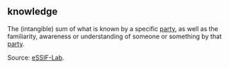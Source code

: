 ## knowledge

<p class="c8"><span>The (intangible) sum of what is known by a specific </span><span class="c2"><a class="c3" href="https://www.google.com/url?q=https://essif-lab.github.io/framework/docs/terms/party&amp;sa=D&amp;source=editors&amp;ust=1706779842734367&amp;usg=AOvVaw15q2D_222nF-Uconu7Vfbp">party</a></span><span>, as well as the familiarity, awareness or understanding of someone or something by that </span><span class="c2"><a class="c3" href="https://www.google.com/url?q=https://essif-lab.github.io/framework/docs/terms/party&amp;sa=D&amp;source=editors&amp;ust=1706779842734664&amp;usg=AOvVaw1ZOHv2IVujbVdnByG5ohi7">party</a></span><span class="c0">.</span></p><p class="c8"><span>Source: </span><span class="c2"><a class="c3" href="https://www.google.com/url?q=https://essif-lab.github.io/framework/docs/essifLab-glossary%23knowledge&amp;sa=D&amp;source=editors&amp;ust=1706779842735073&amp;usg=AOvVaw0A_AWIdo7CffgO6vu2Uy6O">eSSIF-Lab</a></span><span>.</span></p>

